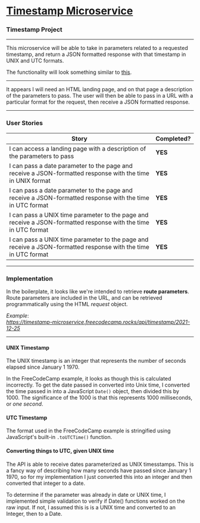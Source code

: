 # [Timestamp Microservice](https://www.freecodecamp.org/learn/apis-and-microservices/apis-and-microservices-projects/timestamp-microservice)

### Timestamp Project

---

This microservice will be able to take in parameters related to a requested timestamp, and return a JSON formatted response with that timestamp
in UNIX and UTC formats.

The functionality will look something similar to [this](https://timestamp-microservice.freecodecamp.rocks/).

---

It appears I will need an HTML landing page, and on that page a description of the parameters to pass.
The user will then be able to pass in a URL with a particular format for the request, then receive a JSON formatted response.

---

### User Stories

| Story                                                                                                          | Completed? |
| -------------------------------------------------------------------------------------------------------------- | ---------- |
| I can access a landing page with a description of the parameters to pass                                       | **YES**    |
| I can pass a date parameter to the page and receive a JSON-formatted response with the time in UNIX format     | **YES**    |
| I can pass a date parameter to the page and receive a JSON-formatted response with the time in UTC format      | **YES**    |
| I can pass a UNIX time parameter to the page and receive a JSON-formatted response with the time in UTC format | **YES**    |
| I can pass a UNIX time parameter to the page and receive a JSON-formatted response with the time in UTC format | **YES**    |

---

### Implementation

In the boilerplate, it looks like we're intended to retrieve **route parameters**.
Route parameters are included in the URL, and can be retrieved programmatically using the HTML _request_ object.

_Example_:  
_https://timestamp-microservice.freecodecamp.rocks/api/timestamp/2021-12-25_

---

#### UNIX Timestamp

The UNIX timestamp is an integer that represents the number of seconds elapsed since January 1 1970.

In the FreeCodeCamp example, it looks as though this is calculated incorrectly. To get the date passed in converted into Unix time, I converted the time passed in
into a JavaScript `Date()` object, then divided this by 1000. The significance of the 1000 is that this represents 1000 milliseconds, or _one second_.

#### UTC Timestamp

The format used in the FreeCodeCamp example is stringified using JavaScript's built-in `.toUTCTime()` function.

#### Converting things to UTC, given UNIX time

The API is able to receive dates parameterized as UNIX timesstamps. This is a fancy way of describing how many seconds have passed since January 1 1970,
so for my implementation I just converted this into an integer and then converted that integer to a date.

To determine if the parameter was already in date or UNIX time, I implemented simple validation to verify if Date()
functions worked on the raw input. If not, I assumed this is is a UNIX time and converted to an Integer, then to a Date.
